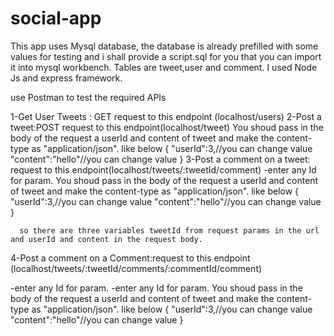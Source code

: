 # social-app

This app uses Mysql database, the database is already prefilled with some values for testing and i shall provide a script.sql for you that you can import it into mysql workbench.
 Tables are tweet,user and comment.
I used Node Js and express framework.
 

use Postman to test the required APIs

1-Get User Tweets : GET request to this endpoint (localhost/users)
2-Post a tweet:POST request to this endpoint(localhost/tweet)
   You shoud pass in the body of the request a userId and content of tweet  and make the content-type as "application/json". like below
      {
         "userId":3,//you can change value
         "content":"hello"//you can change value
      }
3-Post a comment on a tweet: request to this endpoint(localhost/tweets/:tweetId/comment)
  -enter any Id for <tweetId> param.
   You shoud pass in the body of the request a userId and content of tweet  and make the content-type as "application/json". like below
      {
         "userId":3,//you can change value
         "content":"hello"//you can change value
      }
      
      so there are three variables tweetId from request params in the url and userId and content in the request body.
      
4-Post a comment on a Comment:request to this endpoint (localhost/tweets/:tweetId/comments/:commentId/comment)
      
   -enter any Id for <tweetId> param.
   -enter any Id for <commentId> param.
    You shoud pass in the body of the request a userId and content of tweet  and make the content-type as "application/json". like below
      {
         "userId":3,//you can change value
         "content":"hello"//you can change value
      }
